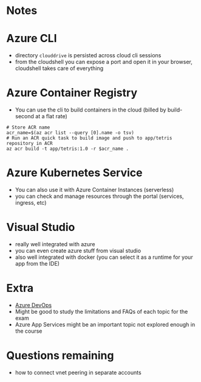 # Notes
# Azure CLI
- directory `clouddrive` is persisted across cloud cli sessions
- from the cloudshell you can expose a port and open it in your browser, cloudshell takes care of everything

# Azure Container Registry
- You can use the cli to build containers in the cloud (billed by build-second at a flat rate)
```
# Store ACR name
acr_name=$(az acr list --query [0].name -o tsv)
# Run an ACR quick task to build image and push to app/tetris repository in ACR
az acr build -t app/tetris:1.0 -r $acr_name .
```

# Azure Kubernetes Service
- You can also use it with Azure Container Instances (serverless)
- you can check and manage resources through the portal (services, ingress, etc)

# Visual Studio
- really well integrated with azure
- you can even create azure stuff from visual studio
- also well integrated with docker (you can select it as a runtime for your app from the IDE)

# Extra
- [Azure DevOps](https://azure.microsoft.com/en-us/services/devops/)
- Might be good to study the limitations and FAQs of each topic for the exam
- Azure App Services  might be an important topic not explored enough in the course

# Questions remaining
- how to connect vnet peering in separate accounts
